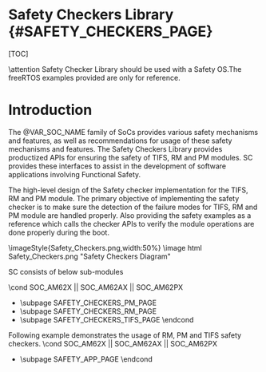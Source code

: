 # Safety Checkers Library {#SAFETY_CHECKERS_PAGE}

[TOC]

\attention Safety Checker Library should be used with a Safety OS.The freeRTOS examples provided are only for reference.

# Introduction

The @VAR_SOC_NAME family of SoCs provides various safety mechanisms and features, as well as recommendations for usage of these safety mechanisms and features. The Safety Checkers Library provides productized APIs for ensuring the safety of TIFS, RM and PM modules. SC provides these interfaces to assist in the development of software applications involving Functional Safety.

The high-level design of the Safety checker implementation for the TIFS, RM and PM module. The primary objective of implementing the safety checker is to make sure the detection of the failure modes for TIFS, RM and PM module are handled properly. Also providing the safety examples as a reference which calls the checker APIs to verify the module operations are done properly during the boot.

\imageStyle{Safety_Checkers.png,width:50%}
\image html Safety_Checkers.png "Safety Checkers Diagram"

SC consists of below sub-modules

\cond SOC_AM62X || SOC_AM62AX || SOC_AM62PX
- \subpage SAFETY_CHECKERS_PM_PAGE
- \subpage SAFETY_CHECKERS_RM_PAGE
- \subpage SAFETY_CHECKERS_TIFS_PAGE
\endcond

Following example demonstrates the usage of RM, PM and TIFS safety checkers.
\cond SOC_AM62X || SOC_AM62AX || SOC_AM62PX
- \subpage SAFETY_APP_PAGE
\endcond
